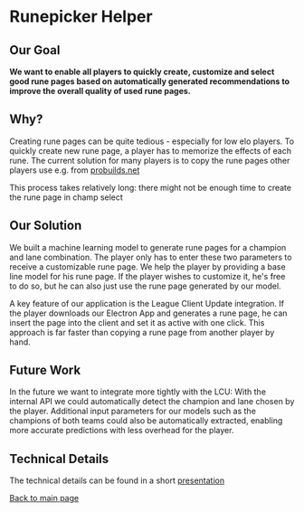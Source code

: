 # Runepicker Helper

## Our Goal

**We want to enable all players to quickly create, customize and select good 
rune pages based on automatically generated recommendations to improve the overall
quality of used rune pages.**
</div>

## Why?

Creating rune pages can be quite tedious - especially for low elo players. To quickly create new 
rune page, a player has to memorize the effects of each rune. The current solution for many players is 
to copy the rune pages other players use e.g. from [probuilds.net](probuilds.net) 

This process takes relatively long: there might not be enough time to create the rune page in champ select

## Our Solution

We built a machine learning model to generate rune pages for a champion and lane combination. The player only
has to enter these two parameters to receive a customizable rune page. We help the player by providing a base line
model for his rune page. If the player wishes to customize it, he's free to do so, but he can also just use
the rune page generated by our model.

A key feature of our application is the League Client Update integration. If the player downloads our Electron App
and generates a rune page, he can insert the page into the client and set it as active with one click. This approach
is far faster than copying a rune page from another player by hand.

## Future Work

In the future we want to integrate more tightly with the LCU: With the internal API we could automatically
detect the champion and lane chosen by the player. Additional input parameters for our models such as the champions 
of both teams could also be automatically extracted, enabling more accurate predictions with less overhead for the player.

## Technical Details

The technical details can be found in a short [presentation](/howitworks.html)

[Back to main page](/)